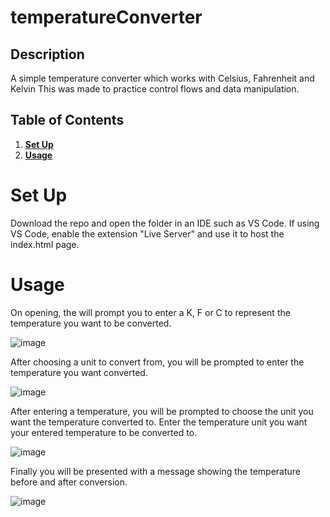 # temperatureConverter

## Description
A simple temperature converter which works with Celsius, Fahrenheit and Kelvin This was made to practice control flows and data manipulation.

## Table of Contents

1. [**Set Up**](#set-up)
2. [**Usage**](#usage)

# Set Up

Download the repo and open the folder in an IDE such as VS Code. If using VS Code, enable the extension "Live Server" and use it to host the index.html page.

# Usage

On opening, the will prompt you to enter a K, F or C to represent the temperature you want to be converted.

![image](https://github.com/user-attachments/assets/a524ccc8-9641-4afb-a371-e48a451d8dc3)

After choosing a unit to convert from, you will be prompted to enter the temperature you want converted. 

![image](https://github.com/user-attachments/assets/fd325a2d-d01f-4bce-a167-b6c34a2efbb9)

After entering a temperature, you will be prompted to choose the unit you want the temperature converted to. Enter the temperature unit you want your entered temperature to be converted to.

![image](https://github.com/user-attachments/assets/875958a3-55ae-45b1-b50b-71dd464a9b94)

Finally you will be presented with a message showing the temperature before and after conversion.

![image](https://github.com/user-attachments/assets/e6e8a9a6-9fca-4464-94e9-abe9766e9ec6)
